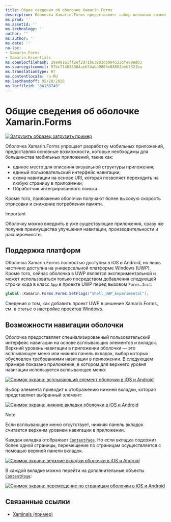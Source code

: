 ```yaml
---
title: Общие сведения об оболочке Xamarin.Forms
description: Оболочка Xamarin.Forms предоставляет набор основных возможностей, которые требуются для большинства приложений, таких как стандартизированная навигация для пользователя, схема навигации на основе URI и интегрированный обработчик поиска.
ms.prod: ''
ms.assetid: ''
ms.technology: ''
author: ''
ms.author: ''
ms.date: ''
no-loc:
- Xamarin.Forms
- Xamarin.Essentials
ms.openlocfilehash: 29a99161ff2ef2d71b6c803db994522bfe80ed03
ms.sourcegitcommit: 57bc714633364aeb34aba9803e88802bebf321ba
ms.translationtype: HT
ms.contentlocale: ru-RU
ms.lasthandoff: 05/28/2020
ms.locfileid: "84138740"
---
```

# <a name="xamarinforms-shell-introduction"></a>Общие сведения об оболочке Xamarin.Forms

[![Загрузить образец](~/media/shared/download.png) загрузить пример](https://docs.microsoft.com/samples/xamarin/xamarin-forms-samples/userinterface-xaminals/)

Оболочка Xamarin.Forms упрощает разработку мобильных приложений, предоставляя основные возможности, которые необходимы для большинства мобильных приложений, такие как:

- единое место для описания визуальной структуры приложения;
- единый пользовательский интерфейс навигации;
- схема навигации на основе URI, которая позволяет переходить на любую страницу в приложении;
- Обработчик интегрированного поиска.

Кроме того, приложения оболочки получают более высокую скорость отрисовки и снижение потребления памяти.

> [!IMPORTANT]
> Оболочку можно внедрить в уже существующие приложения, сразу же получив преимущества улучшения навигации, производительности и расширяемости.

## <a name="platform-support"></a>Поддержка платформ

Оболочка Xamarin.Forms полностью доступна в iOS и Android, но лишь частично доступна на универсальной платформе Windows (UWP). Кроме того, сейчас оболочка в UWP является экспериментальной и может использоваться только посредством добавления следующей строки кода в класс `App` в проекте UWP перед вызовом `Forms.Init`:

```csharp
global::Xamarin.Forms.Forms.SetFlags("Shell_UWP_Experimental");
```

Сведения о том, как добавить проект UWP в решение Xamarin.Forms, см. в статье о [настройке проектов Windows](~/xamarin-forms/platform/windows/installation/index.md).

## <a name="shell-navigation-experience"></a>Возможности навигации оболочки

Оболочка предоставляет специализированный пользовательский интерфейс навигации на основе всплывающих элементов и вкладок. Верхний уровень навигации в приложении оболочки — это всплывающее меню или нижняя панель вкладок, выбор которых обусловлен требованиями навигации в приложении. В следующем примере показано приложение, в котором для верхнего уровня навигации используется всплывающее меню:

[![Снимок экрана: всплывающий элемент оболочки в iOS и Android](introduction-images/flyout.png "Всплывающий элемент оболочки")](introduction-images/flyout-large.png#lightbox "Всплывающий элемент оболочки")

Выбор элемента приводит к отображению нижней вкладки, которая представляет выбранный элемент:

[![Снимок экрана: нижние вкладки оболочки в iOS и Android](introduction-images/monkeys.png "Нижние вкладки оболочки")](introduction-images/monkeys-large.png#lightbox "Нижние вкладки оболочки")

> [!NOTE]
> Если всплывающее меню отсутствует, нижняя панель вкладок считается верхним уровнем навигации в приложении.

Каждая вкладка отображает [`ContentPage`](xref:Xamarin.Forms.ContentPage). Но если вкладка содержит более одной страницы, перемещение по страницам осуществляется с помощью верхней панели вкладок.

[![Снимок экрана: верхние вкладки оболочки в iOS и Android](introduction-images/cats.png "Верхние вкладки оболочки")](introduction-images/cats-large.png#lightbox "Верхние вкладки оболочки")

В каждой вкладке можно перейти на дополнительные объекты [`ContentPage`](xref:Xamarin.Forms.ContentPage):

[![Снимок экрана: перемещение по страницам оболочки в iOS и Android](introduction-images/cat-details.png "Навигация в приложении оболочки")](introduction-images/cat-details-large.png#lightbox "Навигация в приложении оболочки")

## <a name="related-links"></a>Связанные ссылки

- [Xaminals (пример)](https://docs.microsoft.com/samples/xamarin/xamarin-forms-samples/userinterface-xaminals/)
